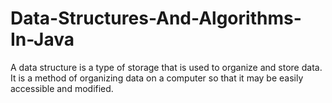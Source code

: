 # Data-Structures-And-Algorithms-In-Java
A data structure is a type of storage that is used to organize and store data. It is a method of organizing data on a computer so that it may be easily accessible and modified.
